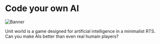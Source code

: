# Code your own AI

![Banner](https://raw.githubusercontent.com/XavierCL/UnitWorld-solo/no-repulsion/Banner.png)

Unit world is a game designed for artificial intelligence in a minimalist RTS. Can you make AIs better than even real humain players?